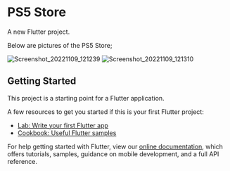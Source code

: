 # PS5 Store 

A new Flutter project.

Below are pictures of the PS5 Store;

![Screenshot_20221109_121239](https://user-images.githubusercontent.com/60136666/200896478-ae707f87-f976-4c65-b3f1-953c14e04065.png)
![Screenshot_20221109_121310](https://user-images.githubusercontent.com/60136666/200896500-01c4cad8-4189-4944-9ad3-18baf62b430b.png)


## Getting Started

This project is a starting point for a Flutter application.

A few resources to get you started if this is your first Flutter project:

- [Lab: Write your first Flutter app](https://flutter.dev/docs/get-started/codelab)
- [Cookbook: Useful Flutter samples](https://flutter.dev/docs/cookbook)

For help getting started with Flutter, view our
[online documentation](https://flutter.dev/docs), which offers tutorials,
samples, guidance on mobile development, and a full API reference.
